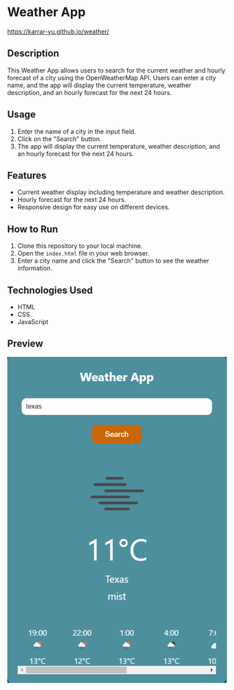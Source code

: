 # Weather App
https://karrar-yu.github.io/weather/

## Description
This Weather App allows users to search for the current weather and hourly forecast of a city using the OpenWeatherMap API.
Users can enter a city name, and the app will display the current temperature, weather description, and an hourly forecast for the next 24 hours.

## Usage
1. Enter the name of a city in the input field.
2. Click on the "Search" button.
3. The app will display the current temperature, weather description, and an hourly forecast for the next 24 hours.

## Features
- Current weather display including temperature and weather description.
- Hourly forecast for the next 24 hours.
- Responsive design for easy use on different devices.

## How to Run
1. Clone this repository to your local machine.
2. Open the `index.html` file in your web browser.
3. Enter a city name and click the "Search" button to see the weather information.



## Technologies Used
- HTML
- CSS
- JavaScript

## Preview
![Weather App Preview](src/img/weather.png)

